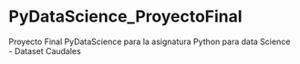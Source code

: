 # PyDataScience_ProyectoFinal
Proyecto Final PyDataScience para la asignatura Python para data Science - Dataset Caudales 
